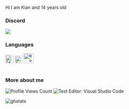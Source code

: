 <!--
**Kina738/Kina738** is a ✨ _special_ ✨ repository because its `README.md` (this file) appears on your GitHub profile.
-->
Hi I am Kian and 14 years old

### Discord
<img src="https://discord.c99.nl/widget/theme-4/700841837736362004.png"/>

### Languages
<code><img alt="C#" width="26px" src="https://letzgro.net/wp-content/uploads/2016/06/%D0%A1-programming-language-1-300x300.png"/></code>
<code><img alt="C++" width="23px" src="https://upload.wikimedia.org/wikipedia/commons/thumb/1/18/ISO_C%2B%2B_Logo.svg/1200px-ISO_C%2B%2B_Logo.svg.png"/></code>
<code><img alt="Node" width="31px" src="https://www.ambientinfotech.com/wp-content/uploads/2020/03/node-js.png"/></code>
<br />
<br />

### More about me
<img src="https://komarev.com/ghpvc/?username=Kian738" alt="Profile Views Count"> ![Text Editor: Visual Studio Code](https://img.shields.io/badge/Text%20Editor-Visual%20Studio%20Code-blue)

![ghstats](https://github-readme-stats.vercel.app/api?username=Kian738&theme=dark&show_icons=true)
<!--![ghstats](https://github-readme-stats.vercel.app/api?username=Kian738&show_icons=true&theme=dark&locale=e)-->
